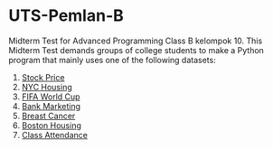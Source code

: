 # UTS-Pemlan-B
Midterm Test for Advanced Programming Class B kelompok 10.
This Midterm Test demands groups of college students to make a Python program that mainly uses one of the following datasets:
1. <a href="https://www.kaggle.com/datasets/aayushmishra1512/faang-complete-stock-data/download?datasetVersionNumber=1" target="_blank">Stock Price</a>
2. <a href="https://www.kaggle.com/datasets/dgomonov/new-york-city-airbnb-open-data/download?datasetVersionNumber=3" target="_blank">NYC Housing</a>
3. <a href="https://www.kaggle.com/datasets/abecklas/fifa-world-cup/download?datasetVersionNumber=5" target="_blank">FIFA World Cup</a>
4. <a href="https://www.kaggle.com/datasets/volodymyrgavrysh/bank-marketing-campaigns-dataset/download?datasetVersionNumber=1" target="_blank">Bank Marketing</a>
5. <a href="https://www.kaggle.com/datasets/uciml/breast-cancer-wisconsin-data/download?datasetVersionNumber=2" target="_blank">Breast Cancer</a>
6. <a href="https://www.kaggle.com/datasets/fedesoriano/the-boston-houseprice-data/download?datasetVersionNumber=1" target="_blank">Boston Housing</a>
7. <a href="https://drive.google.com/file/d/1mtQC1UzndoJdLx0gZSxp8H3ZOvALiO_q/view?usp=drive_link" target="_blank">Class Attendance</a>
